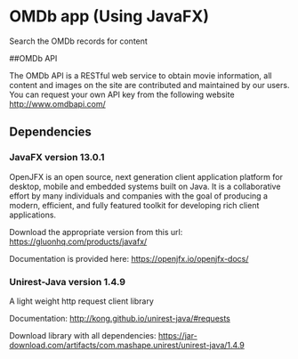 # OMDb app (Using JavaFX)
Search the OMDb records for content

##OMDb API

The OMDb API is a RESTful web service to obtain movie information, all content and images on the site are contributed and maintained by our users. You can request your own API key from the following website http://www.omdbapi.com/

## Dependencies


### JavaFX version 13.0.1

OpenJFX is an open source, next generation client application platform for desktop, mobile and embedded systems built on Java.
It is a collaborative effort by many individuals and companies with the goal of producing a modern, efficient, and fully featured toolkit for developing rich client applications.

Download the appropriate version from this url: https://gluonhq.com/products/javafx/

Documentation is provided here: https://openjfx.io/openjfx-docs/

### Unirest-Java version 1.4.9

A light weight http request client library

Documentation: http://kong.github.io/unirest-java/#requests

Download library with all dependencies: https://jar-download.com/artifacts/com.mashape.unirest/unirest-java/1.4.9



